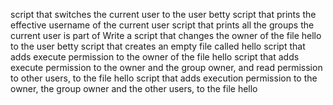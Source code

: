 script that switches the current user to the user betty
script that prints the effective username of the current user
script that prints all the groups the current user is part of
Write a script that changes the owner of the file hello to the user betty
script that creates an empty file called hello
script that adds execute permission to the owner of the file hello
script that adds execute permission to the owner and the group owner, and read permission to other users, to the file hello
script that adds execution permission to the owner, the group owner and the other users, to the file hello
